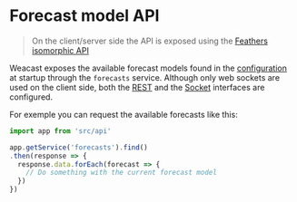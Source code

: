 # Forecast model API

> On the client/server side the API is exposed using the [Feathers isomorphic API](https://docs.feathersjs.com/api/client.html#universal-isomorphic-api)

Weacast exposes the available forecast models found in the [configuration](../guides/BASICS.MD#configuring) at startup through the `forecasts` service. Although only web sockets are used on the client side, both the [REST](https://docs.feathersjs.com/api/rest.html) and the [Socket](https://docs.feathersjs.com/api/socketio.html) interfaces are configured.

For exemple you can request the available forecasts like this:
```javascript
import app from 'src/api'

app.getService('forecasts').find()
.then(response => {
  response.data.forEach(forecast => {
    // Do something with the current forecast model
  })
})
```
